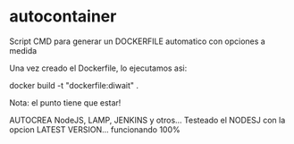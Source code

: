 # autocontainer
Script CMD para generar un DOCKERFILE automatico con opciones a medida

Una vez creado el Dockerfile, lo ejecutamos asi:

 docker build -t "dockerfile:diwait" .


 
Nota: el punto tiene que estar!

AUTOCREA NodeJS, LAMP, JENKINS y otros...
Testeado el NODESJ con la opcion LATEST VERSION... funcionando 100%
